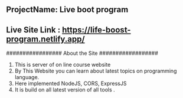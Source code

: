 ## ProjectName: Live boot program
## Live Site Link : https://life-boost-program.netlify.app/
################# About the Site ##################
 1. This is server of on line course website
 2. By This Website you can learn about latest topics on  programming language.
 3. Here implemented NodeJS, CORS, ExpressJS
 4. It is build on all latest version of all tools .
